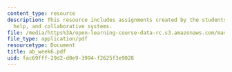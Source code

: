 ```yaml
---
content_type: resource
description: This resource includes assignments created by the students on diamond
  help, and collaborative systems.
file: /media/https%3A/open-learning-course-data-rc.s3.amazonaws.com/mas-965-relational-machines-spring-2005/fac69fff29d2d0e93994f2625f3e9028_ab_week6.pdf
file_type: application/pdf
resourcetype: Document
title: ab_week6.pdf
uid: fac69fff-29d2-d0e9-3994-f2625f3e9028
---
```

